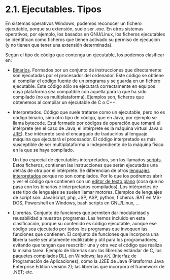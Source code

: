 # 2.1. Ejecutables. Tipos

 En sistemas operativos Windows, podemos reconocer un fichero ejecutable, porque su extensión, suele ser .exe. En otros sistemas operativos, por ejemplo, los basados en GNU/Linux, los ficheros ejecutables se identifican como ficheros que tienen activado su permiso de ejecución \(y no tienen que tener una extensión determinada\).

 Según el tipo de código que contenga un ejecutable, los podemos clasificar en:

* [Binarios](../../../../../mod/glossary/showentry.php?displayformat=dictionary&concept=Binario%20%28DAM_PSP01%29). Formados por un conjunto de instrucciones que directamente son ejecutadas por el procesador del ordenador. Este código se obtiene al compilar el código fuente de un programa y se guarda en un fichero ejecutable. Este código sólo se ejecutará correctamente en equipos cuya plataforma sea compatible con aquella para la que ha sido compilado \(no es multiplataforma\). Ejemplos son, ficheros que obtenemos al compilar un ejecutable de C o C++.
*  Interpretados. Código que suele tratarse como un ejecutable, pero no es código binario, sino otro tipo de código, que en Java, por ejemplo se llama bytecode. Está formado por códigos de operación que tomará el intérprete \(en el caso de Java, el intérprete es la máquina virtual Java o [JRE](../../../../../mod/glossary/showentry.php?displayformat=dictionary&concept=JRE%20%28DAM_PSP01%29)\). Ese intérprete será el encargado de traducirlos al lenguaje máquina que ejecutará el procesador. El código interpretado es más susceptible de ser multiplataforma o independiente de la máquina física en la que se haya compilado.

   Un tipo especial de ejecutables interpretados, son los llamados [scripts](../../../../../mod/glossary/showentry.php?displayformat=dictionary&concept=Script%20%28DAM_PSP01%29). Estos ficheros, contienen las instrucciones que serán ejecutadas una detrás de otra por el intérprete. Se diferencian de otros [lenguajes interpretados](../../../../../mod/glossary/showentry.php?displayformat=dictionary&concept=Lenguaje%20interpretado%20%28DAM_PSP01%29) porque no son compilados. Por lo que los podremos abrir y ver el código que contienen con un [editor de texto plano](../../../../../mod/glossary/showentry.php?displayformat=dictionary&concept=Editor%20de%20texto%20plano%20%28DAM_PSP01%29) \(cosa que no pasa con los binarios e interpretados compilados\). Los intérpretes de este tipo de lenguajes se suelen llamar motores. Ejemplos de lenguajes de script son: JavaScript, php, JSP, ASP, python, ficheros .BAT en MS-DOS, Powershell en Windows, bash scripts en GNU/Linux, …

* Librerías. Conjunto de funciones que permiten dar modularidad y reusabilidad a nuestros programas. Las hemos incluido en esta clasificación, porque su contenido es código ejecutable, aunque ese código sea ejecutado por todos los programas que invoquen las funciones que contienen. El conjunto de funciones que incorpora una librería suele ser altamente reutilizable y útil para los programadores; evitando que tengan que reescribir una y otra vez el código que realiza la misma tarea. Ejemplo de librerías son: las librerías estándar de C, los paquetes compilados DLL en Windows; las `API` \(Interfaz de Programación de Aplicaciones\), como la J2EE de Java \(Plataforma Java Enterprise Edition versión 2\); las librerías que incorpora el framework de .NET; etc.


